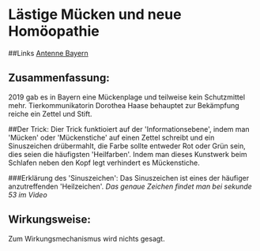 # Lästige Mücken und neue Homöopathie

##Links
[Antenne Bayern](https://www.antenne.de/experten-tipps/gesundheit/mueckenplage-in-bayern-hier-ist-sie-besonders-laestig-und-welcher-trick-wunder-wirkt)

## Zusammenfassung:
2019 gab es in Bayern eine Mückenplage und teilweise kein Schutzmittel mehr.
Tierkommunikatorin Dorothea Haase behauptet zur Bekämpfung reiche ein Zettel und Stift.

##Der Trick:
Dier Trick funktioiert auf der 'Informationsebene',
indem man 'Mücken' oder 'Mückenstiche' auf einen Zettel schreibt und ein Sinuszeichen drübermahlt,
die Farbe sollte entweder Rot oder Grün sein, dies seien die häufigsten 'Heilfarben'.
Indem man dieses Kunstwerk beim Schlafen neben den Kopf legt verhindert es Mückenstiche.

###Erklärung des 'Sinuszeichen':
Das Sinuszeichen ist eines der häufiger anzutreffenden 'Heilzeichen'.
*Das genaue Zeichen findet man bei sekunde 53 im Video*

## Wirkungsweise:
Zum Wirkungsmechanismus wird nichts gesagt.
